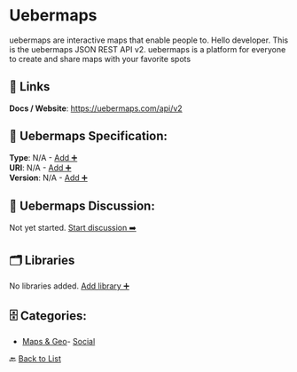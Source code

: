# Uebermaps

uebermaps are interactive maps that enable people to. Hello developer. This is the uebermaps JSON REST API v2. uebermaps is a platform for everyone to create and share maps with your favorite spots

##  🔗 Links
**Docs / Website**: https://uebermaps.com/api/v2

## 🧬 Uebermaps Specification:
**Type**: N/A - [Add ➕](https://github.com/apis-list/apis-list/edit/main/apis.yaml#L20956)  
**URI**: N/A - [Add ➕](https://github.com/apis-list/apis-list/edit/main/apis.yaml#L20956)  
**Version**: N/A - [Add ➕](https://github.com/apis-list/apis-list/edit/main/apis.yaml#L20956)

## 💬 Uebermaps Discussion:
Not yet started. [Start discussion ➡️](https://github.com/apis-list/apis-list/discussions/new)

## 🗂️ Libraries

No libraries added. [Add library ➕](https://github.com/apis-list/apis-list/edit/main/apis.yaml#L20956)    


## 🗄️ Categories:
- [Maps & Geo](https://github.com/apis-list/apis-list#maps--geo-)- [Social](https://github.com/apis-list/apis-list#social-)

🔙  [Back to List](https://github.com/apis-list/apis-list)
